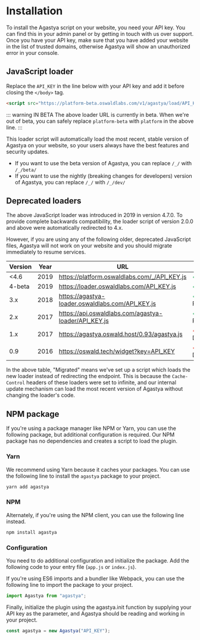# Installation

To install the Agastya script on your website, you need your API key. You can find this in your admin panel or by getting in touch with us over support. Once you have your API key, make sure that you have added your website in the list of trusted domains, otherwise Agastya will show an unauthorized error in your console.

## JavaScript loader

Replace the `API_KEY` in the line below with your API key and add it before closing the `</body>` tag.

```html
<script src="https://platform-beta.oswaldlabs.com/v1/agastya/load/API_KEY.js" async defer></script>
```

::: warning IN BETA
The above loader URL is currently in beta. When we're out of beta, you can safely replace `platform-beta` with `platform` in the above line.
:::

This loader script will automatically load the most recent, stable version of Agastya on your website, so your users always have the best features and security updates.

- If you want to use the beta version of Agastya, you can replace `/_/` with `/_/beta/`
- If you want to use the nightly (breaking changes for developers) version of Agastya, you can replace `/_/` with `/_/dev/`

## Deprecated loaders

The above JavaScript loader was introduced in 2019 in version 4.7.0. To provide complete backwards compatibility, the loader script of version 2.0.0 and above were automatically redirected to 4.x.

However, if you are using any of the following older, deprecated JavaScript files, Agastya will not work on your website and you should migrate immediately to resume services.

| Version | Year | URL | Status |
| ------- | ---- | --- | ------ |
| <4.6 | 2019 | https://platform.oswaldlabs.com/_/API_KEY.js | <span style="color: #27ae60">•</span> Migrated |
| 4-beta | 2019 | https://loader.oswaldlabs.com/API_KEY.js | <span style="color: #27ae60">•</span> Migrated |
| 3.x | 2018 | https://agastya-loader.oswaldlabs.com/API_KEY.js | <span style="color: #27ae60">•</span> Redirected |
| 2.x | 2017 | https://api.oswaldlabs.com/agastya-loader/API_KEY.js | <span style="color: #27ae60">•</span> Redirected |
| 1.x | 2017 | https://agastya.oswald.host/0.93/agastya.js | <span style="color: #e74c3c">•</span> Deprecated |
| 0.9 | 2016 | https://oswald.tech/widget?key=API_KEY | <span style="color: #e74c3c">•</span> Deprecated |

In the above table, "Migrated" means we've set up a script which loads the new loader instead of redirecting the endpoint. This is because the `Cache-Control` headers of these loaders were set to infinite, and our internal update mechanism can load the most recent version of Agastya without changing the loader's code.

## NPM package

If you're using a package manager like NPM or Yarn, you can use the following package, but additional configuration is required. Our NPM package has no dependencies and creates a script to load the plugin.

### Yarn

We recommend using Yarn because it caches your packages. You can use the following line to install the `agastya` package to your project.

```bash
yarn add agastya
```

### NPM

Alternately, if you're using the NPM client, you can use the following line instead.

```bash
npm install agastya
```

### Configuration

You need to do additional configuration and initialize the package. Add the following code to your entry file (`app.js` or `index.js`).

If you're using ES6 imports and a bundler like Webpack, you can use the following line to import the package to your project.

```js
import Agastya from "agastya";
```

Finally, initialize the plugin using the agastya.init function by supplying your API key as the parameter, and Agastya should be reading and working in your project.

```js
const agastya = new Agastya("API_KEY");
```
